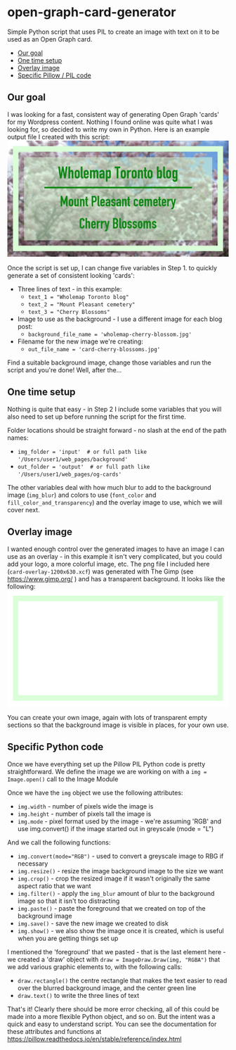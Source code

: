 # open-graph-card-generator
Simple Python script that uses PIL to create an image with text on it to be used as an Open Graph card.
  * [Our goal](#our-goal)
  * [One time setup](#one-time-setup)
  * [Overlay image](#overlay-image)
  * [Specific Pillow / PIL code](#specific-python-code)

## Our goal
I was looking for a fast, consistent way of generating Open Graph 'cards' for my Wordpress content. Nothing I found
online was quite what I was looking for, so decided to write my own in Python. Here is an example output file I created with this script:
![Sample image we are generating](output/card-cherry-blossoms.jpg)

Once the script is set up, I can change five variables in Step 1. to quickly generate a set of consistent looking 'cards':
- Three lines of text - in this example:
  - `text_1 = "Wholemap Toronto blog"`
  - `text_2 = "Mount Pleasant cemetery"`
  - `text_3 = "Cherry Blossoms"`
- Image to use as the background -  I use a different image for each blog post:
  - `background_file_name = 'wholemap-cherry-blossom.jpg'`
- Filename for the new image we're creating:
  - `out_file_name = 'card-cherry-blossoms.jpg'`

Find a suitable background image, change those variables and run the script and you're done! Well, after the...

## One time setup
Nothing is quite that easy - in Step 2 I include some variables that you will also need to set up before running the script for the first time.

Folder locations should be straight forward - no slash at the end of the path names:
- `img_folder = 'input'  # or full path like '/Users/user1/web_pages/background'`
- `out_folder = 'output'  # or full path like '/Users/user1/web_pages/og-cards'`

The other variables deal with how much blur to add to the background image (`img_blur`) and colors to use (`font_color` and `fill_color_and_transparency`) and the overlay image to use, which we will cover next.

## Overlay image
I wanted enough control over the generated images to have an image I can use as an overlay - in this example it isn't very complicated, but you could add your logo, a more colorful image, etc. The png file I included here (`card-overlay-1200x630.xcf`) was generated with The Gimp (see https://www.gimp.org/ ) and has a transparent background. It looks like the following:
![Simple overlay image](input/card-overlay-1200x630.png)

You can create your own image, again with lots of transparent empty sections so that the background image is visible in places, for your own use.

## Specific Python code
Once we have everything set up the Pillow PIL Python code is pretty straightforward.
We define the image we are working on with a `img = Image.open()` call to the Image Module

Once we have the `img` object we use the following attributes:
- `img.width` - number of pixels wide the image is
- `img.height` - number of pixels tall the image is
- `img.mode` - pixel format used by the image - we're assuming 'RGB' and use img.convert() if the image started out in greyscale (mode = "L")

And we call the following functions:
- `img.convert(mode="RGB")` - used to convert a greyscale image to RBG if necessary
- `img.resize()` - resize the image background image to the size we want
- `img.crop()` - crop the resized image if it wasn't originally the same aspect ratio that we want
- `img.filter()` - apply the `img_blur` amount of blur to the background image so that it isn't too distracting
- `img.paste()` - paste the foreground that we created on top of the background image
- `img.save()` - save the new image we created to disk
- `img.show()` - we also show the image once it is created, which is useful when you are getting things set up

I mentioned the 'foreground' that we pasted - that is the last element here - we created a 'draw' object with `draw = ImageDraw.Draw(img, "RGBA")` that we add various graphic elements to, with the following calls:
- `draw.rectangle()` the centre rectangle that makes the text easier to read over the blurred background image, and the center green line
- `draw.text()` to write the three lines of text

That's it! Clearly there should be more error checking, all of this could be made into a more flexible Python object, and so on. But the intent was a quick and easy to understand script. You can see the documentation for these attributes and functions at https://pillow.readthedocs.io/en/stable/reference/index.html
